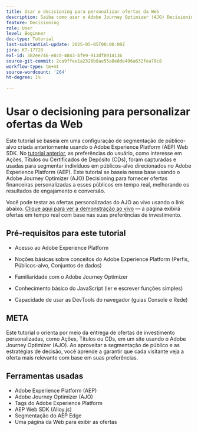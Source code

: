 ```yaml
---
title: Usar o decisioning para personalizar ofertas da Web
description: Saiba como usar o Adobe Journey Optimizer (AJO) Decisioning para fornecer ofertas personalizadas em uma página da Web aproveitando a segmentação de público incorporada no Adobe Experience Platform (AEP).
feature: Decisioning
role: User
level: Beginner
doc-type: Tutorial
last-substantial-update: 2025-05-05T00:00:00Z
jira: KT-17728
exl-id: 382ee746-e8cd-4843-bfe9-913df8914136
source-git-commit: 2ca9ffee1a2326b8ae55a8e8de496a632fea79c8
workflow-type: tm+mt
source-wordcount: '264'
ht-degree: 1%

---
```


# Usar o decisioning para personalizar ofertas da Web

Este tutorial se baseia em uma configuração de segmentação de público-alvo criada anteriormente usando o Adobe Experience Platform (AEP) Web SDK. No [tutorial anterior](https://experienceleague.adobe.com/en/docs/journey-optimizer-learn/create-audiences-using-web-sdk/introduction), as preferências do usuário, como interesse em Ações, Títulos ou Certificados de Depósito (CDs), foram capturadas e usadas para segmentar indivíduos em públicos-alvo direcionados no Adobe Experience Platform (AEP). Este tutorial se baseia nessa base usando o Adobe Journey Optimizer (AJO) Decisioning para fornecer ofertas financeiras personalizadas a esses públicos em tempo real, melhorando os resultados de engajamento e conversão.

Você pode testar as ofertas personalizadas do AJO ao vivo usando o link abaixo.
[Clique aqui para ver a demonstração ao vivo](https://gbedekar489.github.io/finwise/welcome.html) — a página exibirá ofertas em tempo real com base nas suas preferências de investimento.

## Pré-requisitos para este tutorial

* Acesso ao Adobe Experience Platform

* Noções básicas sobre conceitos do Adobe Experience Platform (Perfis, Públicos-alvo, Conjuntos de dados)

* Familiaridade com o Adobe Journey Optimizer

* Conhecimento básico do JavaScript (ler e escrever funções simples)

* Capacidade de usar as DevTools do navegador (guias Console e Rede)


## META

Este tutorial o orienta por meio da entrega de ofertas de investimento personalizadas, como Ações, Títulos ou CDs, em um site usando o Adobe Journey Optimizer (AJO). Ao aproveitar a segmentação de público e as estratégias de decisão, você aprende a garantir que cada visitante veja a oferta mais relevante com base em suas preferências.

## Ferramentas usadas

* Adobe Experience Platform (AEP)
* Adobe Journey Optimizer (AJO)
* Tags do Adobe Experience Platform
* AEP Web SDK (Alloy.js)
* Segmentação do AEP Edge
* Uma página da Web para exibir as ofertas
